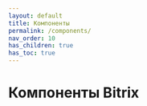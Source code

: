 ```yaml
---
layout: default
title: Компоненты
permalink: /components/
nav_order: 10
has_children: true
has_toc: true
---
```


# Компоненты Bitrix

<br>
